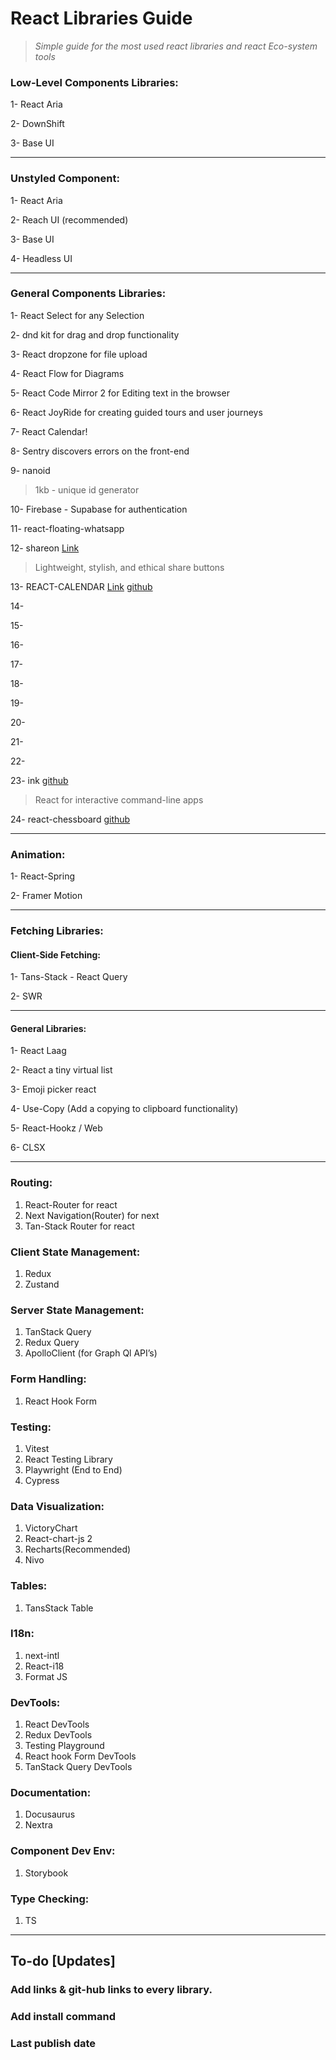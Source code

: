 # React Libraries Guide
>  *Simple guide for the most used react libraries and react Eco-system tools*

### Low-Level Components Libraries:

1- React Aria 

2- DownShift 

3- Base UI

---------

### Unstyled Component:

1- React Aria 

2- Reach UI (recommended)

3- Base UI

4- Headless UI

---------

### General Components Libraries:

1- React Select for any Selection

2- dnd kit for drag and drop functionality 

3- React dropzone for file upload

4- React Flow for Diagrams

5- React Code Mirror 2 for Editing text in the browser

6- React JoyRide for creating guided tours and user journeys

7- React Calendar!

8- Sentry discovers errors on the front-end

9- nanoid 
> 1kb - unique id generator

10- Firebase - Supabase for authentication

11- react-floating-whatsapp

12- shareon [Link](https://www.npmjs.com/package/shareon)
>Lightweight, stylish, and ethical share buttons

13- REACT-CALENDAR [Link](https://projects.wojtekmaj.pl/react-calendar/)
[github](https://github.com/wojtekmaj/react-calendar)

14-

15-

16- 

17-

18- 

19-

20-

21-

22-

23- ink [github](https://github.com/vadimdemedes/ink)
>React for interactive command-line apps

24- react-chessboard [github](https://github.com/Clariity/react-chessboard)


---------


### Animation:

1- React-Spring

2- Framer Motion

---------

### Fetching Libraries:

#### Client-Side Fetching:

1- Tans-Stack - React Query

2- SWR

----------

#### General Libraries:

1- React Laag

2- React a tiny virtual list

3- Emoji picker react

4- Use-Copy (Add a copying to clipboard functionality)

5- React-Hookz / Web

6- CLSX

-------

### Routing: 
1. React-Router for react 
2. Next Navigation(Router) for next 
3. Tan-Stack Router for react


### Client State Management:
 1. Redux 
 2. Zustand
 

### Server State Management:

1. TanStack Query
 2. Redux Query
 3. ApolloClient (for Graph Ql API’s)


### Form Handling:
1. React Hook Form

### Testing: 
1. Vitest
2. React Testing Library
3. Playwright (End to End)
4. Cypress

### Data Visualization:

 1. VictoryChart 
 2. React-chart-js 2 
 3. Recharts(Recommended)
 4. Nivo

### Tables:  

 1. TansStack Table 

### I18n: 
1. next-intl
2. React-i18 
3. Format JS 

### DevTools: 

1. React  DevTools
2. Redux  DevTools
3. Testing Playground
4. React hook Form DevTools
5. TanStack Query DevTools

### Documentation: 

1. Docusaurus 
2. Nextra 

### Component Dev Env: 

1. Storybook

### Type Checking: 

1. TS 
------

## To-do [Updates]

### Add links & git-hub links to every library.
### Add install command
### Last publish date
### 
### 